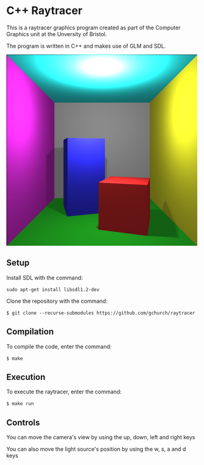 # C++ Raytracer

This is a raytracer graphics program created as part of the Computer Graphics unit at the Unversity of Bristol. 

The program is written in C++ and makes use of GLM and SDL.

![Original](https://github.com/gchurch/raytracer/blob/master/screenshots/soft_shadows.bmp)

## Setup

Install SDL with the command:

```
sudo apt-get install libsdl1.2-dev
```

Clone the repository with the command:

```
$ git clone --recurse-submodules https://github.com/gchurch/raytracer
```

## Compilation

To compile the code, enter the command:

```
$ make
```

## Execution

To execute the raytracer, enter the command:

```
$ make run
```

## Controls

You can move the camera's view by using the up, down, left and right keys

You can also move the light source's position by using the w, s, a and d keys
